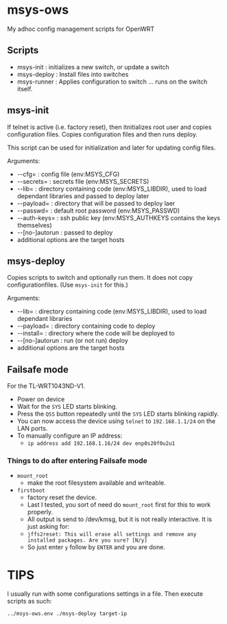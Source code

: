 # msys-ows

My adhoc config management scripts for OpenWRT

## Scripts

- msys-init : initializes a new switch, or update a switch
- msys-deploy : Install files into switches
- msys-runner : Applies configuration to switch ... runs on the switch
		itself.

## msys-init

If telnet is active (i.e. factory reset), then
itnitializes root user and copies configuration files.
Copies configuration files and then runs deploy.

This script can be used for initialization and later for
updating config files.

Arguments:

- --cfg=<file> : config file (env:MSYS_CFG)
- --secrets=<file> : secrets file (env:MSYS_SECRETS)
- --lib=<path> : directory containing code (env:MSYS_LIBDIR), used
    to load dependant libraries and passed to deploy later
- --payload=<path> : directory that will be passed to deploy laer
- --passwd=<random> : default root password (env:MSYS_PASSWD)
- --auth-keys=<file> : ssh public key (env:MSYS_AUTHKEYS contains
    the keys themselves)
- --[no-]autorun : passed to deploy
- additional options are the target hosts

## msys-deploy

Copies scripts to switch and optionally run them.  It does not
copy configurationfiles. (Use `msys-init` for this.)

Arguments:

- --lib=<path> : directory containing code (env:MSYS_LIBDIR), used
    to load dependant libraries
- --payload=<path> : directory containing code to deploy
- --install=<path> : directory where the code will be deployed to
- --[no-]autorun : run (or not run) deploy
- additional options are the target hosts

## Failsafe mode

For the TL-WRT1043ND-V1.

- Power on device
- Wait for the `SYS` LED starts blinking.
- Press the `QSS` button repeatedly until the `SYS` LED starts blinking rapidly.
- You can now access the device using `telnet` to `192.168.1.1/24` on the LAN ports.
- To manually configure an IP address:
  - `ip address add 192.168.1.16/24 dev enp0s20f0u2u1`

### Things to do after entering Failsafe mode

- `mount_root`
  - make the root filesystem available and writeable.
- `firstboot`
  - factory reset the device.
  - Last I tested, you sort of need do `mount_root` first for
    this to work properly.
  - All output is send to /dev/kmsg, but it is not
    really interactive.  It is just asking for:
  - `jffs2reset: This will erase all settings and remove any installed packages. Are you sure? [N/y]`
  - So just enter `y` follow by `ENTER` and you are done.

# TIPS

I usually run with some configurations settings in a file.  Then
execute scripts as such:

```
../msys-ows.env ./msys-deploy target-ip
```




